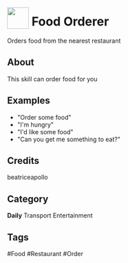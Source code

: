 # <img src="https://raw.githack.com/FortAwesome/Font-Awesome/master/svgs/solid/robot.svg" card_color="#22A7F0" width="50" height="50" style="vertical-align:bottom"/> Food Orderer
Orders food from the nearest restaurant

## About
This skill can order food for you

## Examples
* "Order some food"
* "I'm hungry"
* "I'd like some food"
* "Can you get me something to eat?"

## Credits
beatriceapollo

## Category
**Daily**
Transport
Entertainment

## Tags
#Food
#Restaurant
#Order

